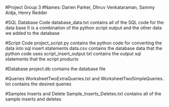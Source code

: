 #Project Group 3
#Names: Darien Parker, Dhruv Venkataraman, Sammy Aidja, Henry Redder

#SQL Database Code
database_data.txt contains all of the SQL code for the data base 
It is a combination of the python script output and the other data we added to the database

#Script Code
project_script.py contains the python code for  converting the data into sql insert statements
data.csv contains the database data that the python code uses
script_insert_output.txt contains the output sql statements that the script products

#Database 
project.db contains the database file 

#Queries
WorksheetTwoExtraQueries.txt and WorksheetTwoSimpleQueries. txt contains the desired queries

#Samples Inserts and Delete 
Sample_Inserts_Deletes.txt contains all of the sample inserts and deletes